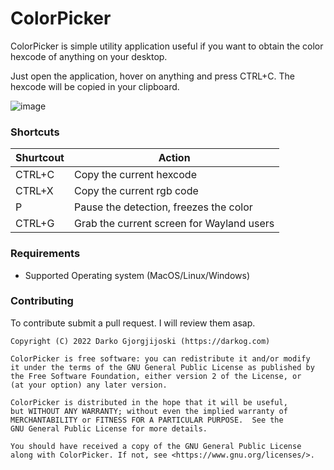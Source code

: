 # ColorPicker

ColorPicker is simple utility application useful if you want to obtain the color hexcode of anything on your desktop.

Just open the application, hover on anything and press CTRL+C. The hexcode will be copied in your clipboard.

![image](https://user-images.githubusercontent.com/5760249/188268716-6d6cddd7-06ff-4d70-a978-100fdaa01437.png)

### Shortcuts

| Shurtcout | Action                                    |
|-----------|-------------------------------------------|
| CTRL+C    | Copy the current hexcode                  |
| CTRL+X    | Copy the current rgb code                 |
| P         | Pause the detection, freezes the color    |
| CTRL+G    | Grab the current screen for Wayland users |


### Requirements

- Supported Operating system (MacOS/Linux/Windows)


### Contributing

To contribute submit a pull request. I will review them asap.

```
Copyright (C) 2022 Darko Gjorgjijoski (https://darkog.com)

ColorPicker is free software: you can redistribute it and/or modify
it under the terms of the GNU General Public License as published by
the Free Software Foundation, either version 2 of the License, or
(at your option) any later version.

ColorPicker is distributed in the hope that it will be useful,
but WITHOUT ANY WARRANTY; without even the implied warranty of
MERCHANTABILITY or FITNESS FOR A PARTICULAR PURPOSE.  See the
GNU General Public License for more details.

You should have received a copy of the GNU General Public License
along with ColorPicker. If not, see <https://www.gnu.org/licenses/>.
```
